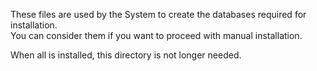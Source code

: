 These files are used by the System to create the databases required for installation.<br />
You can consider them if you want to proceed with manual installation.

When all is installed, this directory is not longer needed.
